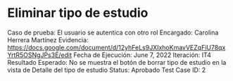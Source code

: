 # Eliminar tipo de estudio

Caso de prueba: El usuario se autentica con otro rol
Encargado: Carolina Herrera Martínez
Evidencia: https://docs.google.com/document/d/12yhFeLs9JXIxhoKmavVEZqFiU78qxYrtR5OSNgJPs3E/edit
Fecha de Ejecución: June 7, 2022
Iteración: IT4
Resultado Esperado: No se muestra el botón de borrar tipo de estudio en la vista de Detalle del tipo de estudio
Status: Aprobado
Test Case ID: 2
